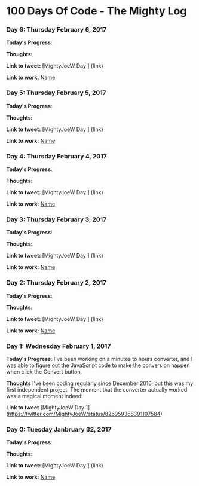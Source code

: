 # 100 Days Of Code - The Mighty Log

### Day 6: Thursday February 6, 2017 

**Today's Progress**: 

**Thoughts:** 

**Link to tweet:** [MightyJoeW Day ] (link)

**Link to work:** [Name](link)

### Day 5: Thursday February 5, 2017 

**Today's Progress**: 

**Thoughts:** 

**Link to tweet:** [MightyJoeW Day ] (link)

**Link to work:** [Name](link)

### Day 4: Thursday February 4, 2017 

**Today's Progress**: 

**Thoughts:** 

**Link to tweet:** [MightyJoeW Day ] (link)

**Link to work:** [Name](link)


### Day 3: Thursday February 3, 2017 

**Today's Progress**: 

**Thoughts:** 

**Link to tweet:** [MightyJoeW Day ] (link)

**Link to work:** [Name](link)


### Day 2: Thursday February 2, 2017 

**Today's Progress**: 

**Thoughts:** 

**Link to tweet:** [MightyJoeW Day ] (link)

**Link to work:** [Name](link)


### Day 1: Wednesday February 1, 2017 

**Today's Progress**: I've been working on a minutes to hours converter, and I was able to figure out the JavaScript code to make the conversion happen when click the Convert button.

**Thoughts** I've been coding regularly since December 2016, but this was my first independent project. The moment that the converter actually worked was a magical moment indeed!

**Link to tweet**
[MightyJoeW Day 1] (https://twitter.com/MightyJoeW/status/826959358391107584)


### Day 0: Tuesday Janbruary 32, 2017

**Today's Progress**: 

**Thoughts:** 

**Link to tweet:** [MightyJoeW Day ] (link)

**Link to work:** [Name](link)
